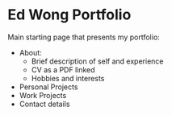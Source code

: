 # Ed Wong Portfolio

Main starting page that presents my portfolio:
- About:
    - Brief description of self and experience
    - CV as a PDF linked
    - Hobbies and interests
- Personal Projects
- Work Projects
- Contact details